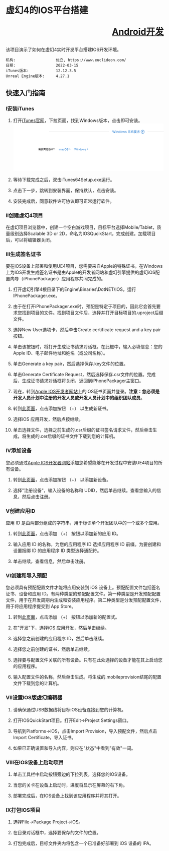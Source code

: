 # 虚幻4的IOS平台搭建<p align="right">[Android开发](README(Android).md)</p>
该项目演示了如何在虚幻4实时开发平台搭建IOS开发环境。

```
机构:                  优立, https://www.euclideon.com/
日期:                  2022-03-15
iTunes版本:            12.12.3.5
Unreal Engine版本:     4.27.1
```

## 快速入门指南
### Ⅰ安装iTunes
1. 打开[iTunes官网](https://www.apple.com.cn/itunes/)，下拉页面，找到Windows版本，点击即可安装。
<br>![image](./Images/IOS/setup1.PNG)
2. 等待下载完成之后，双击iTunes64Setup.exe运行。

3. 点击下一步，跳转到安装界面，保持默认，点击安装。

4. 安装完成后，同意软件许可协议即可正常运行软件。

### Ⅱ创建虚幻4项目
在虚幻项目浏览器中，创建一个空白游戏项目，目标平台选择Mobile/Tablet，质量级别选择Scalable 3D or 2D，命名为IOSQucikStart，完成创建。加载项目后，可以将编辑器关闭。

### Ⅲ生成签名证书
要在iOS设备上部署和使用UE4项目，您需要来自Apple的特殊证书。在Windows上为IOS开发生成签名证书是由Apple的开发者网站和虚幻引擎提供的虚幻iOS配置向导（iPhonePackager）应用程序共同完成的。
1. 打开虚幻引擎4根目录下的Engine\Binaries\DotNET\IOS，运行IPhonePackager.exe。

2. 由于在打开iPhonePackager.exe时，预配是特定于项目的，因此它会首先要求您找到项目的文件。找到项目文件后，选择并打开目标项目的.uproject后缀文件。

3. 选择New User选项卡，然后单击Create certificate request and a key pair按钮。

4. 单击该按钮时，将打开生成证书请求对话框。在此框中，输入必填信息：您的 Apple ID、电子邮件地址和姓名（或公司名称）。

5. 单击Generate a key pair，然后选择保存.key文件的位置。

6. 单击Generate Certificate Request，然后选择保存.csr文件的位置。完成后，生成证书请求对话框将关闭，返回到iPhonePackager主窗口。

7. 现在，转到[Apple IOS开发者网站](https://idmsa.apple.com/IDMSWebAuth/signin?appIdKey=891bd3417a7776362562d2197f89480a8547b108fd934911bcbea0110d07f757&path=%2Fregister%2Fagree%2F&rv=1)上的iOS证书页面并登录。__注意：您必须是开发人员计划中注册的开发人员或开发人员计划中的组织团队成员__。
9. 转到[此页面](https://developer.apple.com/account/resources/)，点击添加按钮 （+） 以生成新证书。

10. 选择iOS 应用开发，然后点按继续。

11. 单击选择文件，选择之前生成的.csr后缀的证书签名请求文件，然后单击生成，将生成的.cer后缀的证书文件下载到您的计算机。



### Ⅳ添加设备
您必须通过[Apple IOS开发者网站](https://idmsa.apple.com/IDMSWebAuth/signin?appIdKey=891bd3417a7776362562d2197f89480a8547b108fd934911bcbea0110d07f757&path=%2Fregister%2Fagree%2F&rv=1)添加您希望能够在开发过程中安装UE4项目的所有设备。
1. 转到[此页面](https://developer.apple.com/account/resources/)，点击添加按钮 （+） 以添加新设备。

2. 选择"注册设备"，输入设备的名称和 UDID，然后单击继续。查看您输入的信息，然后点击注册。

### Ⅴ创建应用ID
应用 ID 是由两部分组成的字符串，用于标识单个开发团队中的一个或多个应用。
1. 转到[此页面](https://developer.apple.com/account/resources/)，点击添加 （+） 按钮以添加新的应用 ID。

2. 输入应用 ID 的名称，为您的应用程序 ID 选择应用程序 ID 前缀。为要创建和设置捆绑 ID 的应用程序 ID 类型选择通配符。

3. 单击继续，查看信息，然后单击注册。

### Ⅵ创建和导入预配
您必须具有预配配置文件才能将应用安装到 iOS 设备上。预配配置文件包括签名证书、设备和应用 ID。有两种类型的预配配置文件。第一种类型是开发预配配置文件，用于在开发周期内生成和安装应用程序。第二种类型是分发预配配置文件，用于将应用程序提交到 App Store。
1. 转到[此页面](https://developer.apple.com/account/resources/)，点击添加 （+） 按钮以添加新的配置式。

2. 在"开发"下，选择iOS 应用开发，然后单击继续。

3. 选择您之前创建的应用程序 ID，然后单击继续。

4. 选择您之前创建的证书，然后单击继续。

5. 选择要与配置文件关联的所有设备。只有在此处选择的设备才能在其上启动您的应用程序。

6. 输入配置文件的名称，然后单击生成。将生成的.mobileprovision结尾的配置文件下载到您的计算机。

### Ⅶ设置IOS版虚幻编辑器
1. 请确保通过USB数据线将目标iOS设备连接到您的计算机。

2. 打开IOSQuickStart项目。打开Edit->Project Settings窗口。

3. 导航到Platforms->iOS，点击Import Provision，导入预配文件，然后点击Import Certificate，导入证书。

4. 如果已正确设置和导入内容，则应在"状态"中看到"有效"一词。

### Ⅷ在IOS设备上启动项目
1. 单击工具栏中启动按钮旁边的下拉列表，选择您的IOS设备。

2. 当您的关卡在设备上启动时，进度将显示在屏幕的右下角。

3. 部署完成后，在IOS设备上找到该应用程序并将其打开。

### Ⅸ打包IOS项目
1. 选择File->Package Project->iOS。

2. 在目录对话框中，选择要保存的文件的位置。

3. 打包完成后，目标文件夹内将包含一个已准备好部署到 iOS 设备的 IPA。
